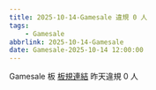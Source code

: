 ```yaml
---
title: 2025-10-14-Gamesale 違規 0 人
tags:
    - Gamesale
abbrlink: 2025-10-14-Gamesale
date: Gamesale-2025-10-14 12:00:00
---
```

Gamesale 板 [板規連結](https://www.ptt.cc/bbs/Gossiping/M.1637425085.A.07D.html)
昨天違規 0 人
